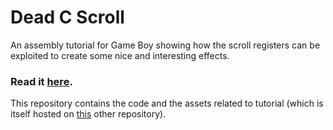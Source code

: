# Dead C Scroll

An assembly tutorial for Game Boy showing how the scroll registers can be exploited to create some nice and interesting effects.

### Read it [here](https://gbdev.io/guides/deadcscroll.html#exercises-for-the-reader).

This repository contains the code and the assets related to tutorial (which is itself hosted on [this](https://github.com/gbdev/gbdev.github.io/blob/dev/website/guides/deadcscroll.md) other repository).

